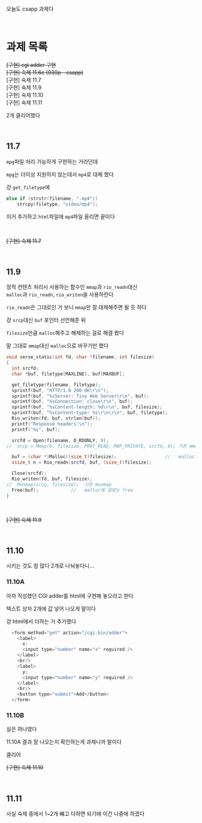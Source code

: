 오늘도 csapp 과제다

<br>

# 과제 목록

~~[구현] cgi adder 구현~~ <br>
~~[구현] 숙제 11.6c (930p - csapp)~~ <br>
[구현] 숙제 11.7 <br>
[구현] 숙제 11.9 <br>
[구현] 숙제 11.10 <br>
[구현] 숙제 11.11 <br>

2개 클리어했다

<br>

## 11.7

`mpg`파일 처리 가능하게 구현하는 거라던데

`mpg`는 더이상 지원하지 않는데서 `mp4`로 대체 했다

걍 `get_filetype`에
```c
else if (strstr(filename, ".mp4"))
    strcpy(filetype, "video/mp4");
```
이거 추가하고 `html`파일에 `mp4`파일 올리면 끝이다

<br>

~~[구현] 숙제 11.7~~

<br>

## 11.9

정적 컨텐츠 처리시 사용하는 함수인 `mmap`과 `rio_readn`대신<br>
`malloc`과 `rio_readn`, `rio_writen`을 사용하란다

`rio_readn`은 그대로인 거 보니 `mmap`만 잘 대체해주면 될 듯 하다

걍 `srcp`대신 `buf` 포인터 선언해준 뒤

`filesize`만큼 `malloc`해주고 해제하는 걸로 해결 봤다

말 그대로 `mmap`대신 `malloc`으로 바꾸기만 했다

```c
void serve_static(int fd, char *filename, int filesize)
{
  int srcfd;
  char *buf, filetype[MAXLINE], buf[MAXBUF];

  get_filetype(filename, filetype);
  sprintf(buf, "HTTP/1.0 200 OK\r\n");
  sprintf(buf, "%sServer: Tiny Web Server\r\n", buf);
  sprintf(buf, "%sConnection: close\r\n", buf);
  sprintf(buf, "%sContent-length: %d\r\n", buf, filesize);
  sprintf(buf, "%sContent-type: %s\r\n\r\n", buf, filetype);
  Rio_writen(fd, buf, strlen(buf));
  printf("Response headers:\n");
  printf("%s", buf);

  srcfd = Open(filename, O_RDONLY, 0);
//  srcp = Mmap(0, filesize, PROT_READ, MAP_PRIVATE, srcfd, 0); 기존 mmap

  buf = (char *)Malloc((size_t)filesize);                  //   malloc으로 mmap대체
  ssize_t n = Rio_readn(srcfd, buf, (size_t)filesize);

  Close(srcfd);
  Rio_writen(fd, buf, filesize);
//  Munmap(srcp, filesize);  기존 munmap
  Free(buf);            //   malloc에 걸맞는 free
}
```

<br>

~~[구현] 숙제 11.9~~

<br>

## 11.10

시키는 것도 참 많다 2개로 나눠놓다니...

### 11.10A

아까 작성했던 CGI adder를 html에 구현해 놓으라고 한다

텍스트 상자 2개에 값 넣어 나오게 말이다

걍 html에서 더하는 거 추가했다

```c
  <form method="get" action="/cgi-bin/adder">
    <label>
      x:
      <input type="number" name="x" required />
    </label>
    <br/>
    <label>
      y:
      <input type="number" name="y" required />
    </label>
    <br/>
    <button type="submit">Add</button>
  </form>
```

### 11.10B

실은 하나였다

11.10A 결과 잘 나오는지 확인하는게 과제니까 말이다

클리어

~~[구현] 숙제 11.10~~

<br>

## 11.11

사실 숙제 중에서 1~2개 뺴고 다하면 되기에 이건 나중에 하겠다

